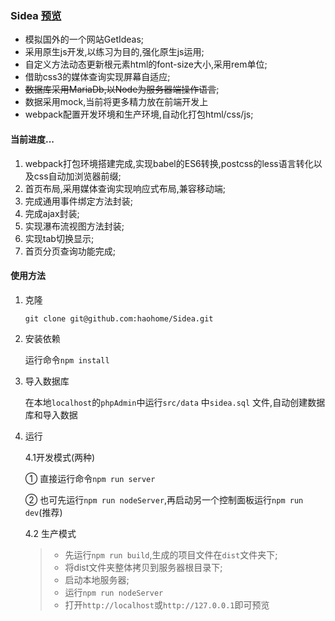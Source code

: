 ### Sidea  [预览](https://www.haohome.top/sidea/) 
- 模拟国外的一个网站GetIdeas;
- 采用原生js开发,以练习为目的,强化原生js运用;
- 自定义方法动态更新根元素html的font-size大小,采用rem单位;
- 借助css3的媒体查询实现屏幕自适应;
- ~~数据库采用MariaDb,以Node为服务器端操作语言~~;
- 数据采用mock,当前将更多精力放在前端开发上
- webpack配置开发环境和生产环境,自动化打包html/css/js;

#### 当前进度...
 1. webpack打包环境搭建完成,实现babel的ES6转换,postcss的less语言转化以及css自动加浏览器前缀;
 2. 首页布局,采用媒体查询实现响应式布局,兼容移动端;
 3. 完成通用事件绑定方法封装;
 4. 完成ajax封装;
 5. 实现瀑布流视图方法封装;
 6. 实现tab切换显示;
 7. 首页分页查询功能完成;

#### 使用方法
1. 克隆

    `git clone git@github.com:haohome/Sidea.git`

2. 安装依赖

    运行命令`npm install`

3. 导入数据库

    在本地`localhost`的`phpAdmin`中运行`src/data` 中`sidea.sql` 文件,自动创建数据库和导入数据

4. 运行

    4.1开发模式(两种)

   ① 直接运行命令`npm run server`
   
   ② 也可先运行`npm run nodeServer`,再启动另一个控制面板运行`npm run dev`(推荐)

    4.2 生产模式

   > - 先运行`npm run build`,生成的项目文件在`dist`文件夹下;
   > - 将dist文件夹整体拷贝到服务器根目录下;
   > - 启动本地服务器;
   > - 运行`npm run nodeServer`
   > - 打开`http://localhost`或`http://127.0.0.1`即可预览
